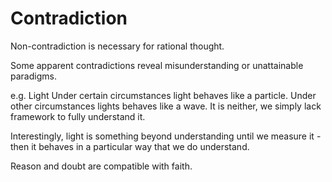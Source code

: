 # Contradiction

Non-contradiction is necessary for rational thought.

Some apparent contradictions reveal misunderstanding or unattainable paradigms.

e.g. Light
    Under certain circumstances light behaves like a particle.
    Under other circumstances lights behaves like a wave.
    It is neither, we simply lack framework to fully understand it.

Interestingly, light is something beyond understanding until we measure it - then it behaves in a particular way that we do understand.

Reason and doubt are compatible with faith.

